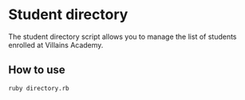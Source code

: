 # Student directory

The student directory script allows you to manage the list of students enrolled
at Villains Academy.

## How to use

```shell
ruby directory.rb
```
